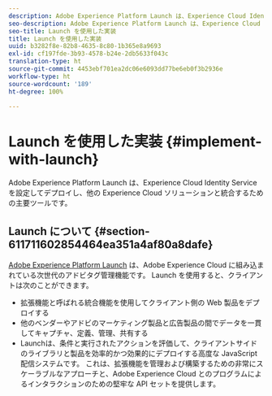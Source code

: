 ```yaml
---
description: Adobe Experience Platform Launch は、Experience Cloud Identity Service を設定してデプロイし、他の Experience Cloud ソリューションと統合するための主要ツールです。
seo-description: Adobe Experience Platform Launch は、Experience Cloud Identity Service を設定してデプロイし、他の Experience Cloud ソリューションと統合するための主要ツールです。
seo-title: Launch を使用した実装
title: Launch を使用した実装
uuid: b3282f8e-82b8-4635-8c80-1b365e8a9693
exl-id: cf197fde-3b93-4578-b24e-2db5633f043c
translation-type: ht
source-git-commit: 4453ebf701ea2dc06e6093dd77be6eb0f3b2936e
workflow-type: ht
source-wordcount: '189'
ht-degree: 100%

---
```


# Launch を使用した実装 {#implement-with-launch}

Adobe Experience Platform Launch は、Experience Cloud Identity Service を設定してデプロイし、他の Experience Cloud ソリューションと統合するための主要ツールです。

## Launch について {#section-611711602854464ea351a4af80a8dafe}

[Adobe Experience Platform Launch](https://docs.adobe.com/content/help/ja-JP/launch/using/overview.html) は、Adobe Experience Cloud に組み込まれている次世代のアドビタグ管理機能です。 Launch を使用すると、クライアントは次のことができます。

* 拡張機能と呼ばれる統合機能を使用してクライアント側の Web 製品をデプロイする
* 他のベンダーやアドビのマーケティング製品と広告製品の間でデータを一貫してキャプチャ、定義、管理、共有する
* Launchは、条件と実行されたアクションを評価して、クライアントサイドのライブラリと製品を効率的かつ効果的にデプロイする高度な JavaScript 配信システムです。 これは、拡張機能を管理および構築するための非常にスケーラブルなアプローチと、Adobe Experience Cloud とのプログラムによるインタラクションのための堅牢な API セットを提供します。
